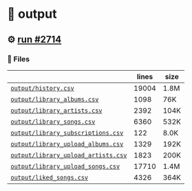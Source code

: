 # 📝  output 

## ⚙️ [run #2714](https://github.com/jwenerd/ytm-dl/actions/runs/11826131907)

### 📁 Files

|                                                                         |lines|size|
|-------------------------------------------------------------------------|-----|----|
|[`output/history.csv` ](output/history.csv)                              |19004|1.8M|
|[`output/library_albums.csv` ](output/library_albums.csv)                |1098 |76K |
|[`output/library_artists.csv` ](output/library_artists.csv)              |2392 |104K|
|[`output/library_songs.csv` ](output/library_songs.csv)                  |6360 |532K|
|[`output/library_subscriptions.csv` ](output/library_subscriptions.csv)  |122  |8.0K|
|[`output/library_upload_albums.csv` ](output/library_upload_albums.csv)  |1329 |192K|
|[`output/library_upload_artists.csv` ](output/library_upload_artists.csv)|1823 |200K|
|[`output/library_upload_songs.csv` ](output/library_upload_songs.csv)    |17710|1.4M|
|[`output/liked_songs.csv` ](output/liked_songs.csv)                      |4326 |364K|